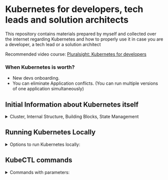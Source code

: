 # Kubernetes for developers, tech leads and solution architects
This repository contains materials prepared by myself and collected over the internet regarding Kubernetes and how to properly use it in case you are a developer, a tech lead or a solution architect 

Recommended video course:
[Pluralsight: Kubernetes for developers](https://app.pluralsight.com/library/courses/kubernetes-developers-core-concepts/table-of-contents)

### When Kubernetes is worth?
* New devs onboarding.
* You can eliminate Application conflicts. (You can run multiple versions of one application simultaneously)

## Initial Information about Kubernetes itself

<details>
<summary>Cluster, Internal Structure, Building Blocks, State Management</summary>

  ![1 Cluster](https://user-images.githubusercontent.com/4239376/149999683-875c45bd-503e-4f96-bbca-4490e94fdbe8.png)  
  ![2 state management](https://user-images.githubusercontent.com/4239376/150000162-71be084d-1a6b-409e-9239-63827c6f6e96.png)  
  ![3 pod](https://user-images.githubusercontent.com/4239376/150000193-9174b15d-6fb2-42e0-a107-5114cbbf970a.png)  
  ![4 K8s Building blocks](https://user-images.githubusercontent.com/4239376/150000219-c4d8705a-f7d3-4eb4-8189-50aa15ca9e1c.png)  
  ![5 Node - virtual machines + agents](https://user-images.githubusercontent.com/4239376/150000241-ba7e45f7-fb21-4b87-9724-936ea352a57b.png) 
  ![6 K8s interfaces](https://user-images.githubusercontent.com/4239376/150000271-eea554dc-1d57-4fc4-8452-d62860c34b2e.png)
  ![7 Node agents](https://user-images.githubusercontent.com/4239376/150000291-26f1c468-a373-48fb-958d-ae84612224b2.png)
  ![8 Kubernetes in docker](https://user-images.githubusercontent.com/4239376/150000309-b0ebc220-f4f5-461b-bfda-4d0ddab7241b.png)

</details>

## Running Kubernetes Locally

<details>
<summary>Options to run Kubernetes locally:</summary>

1) minikube (little version of K8s, but with full list of abilities from the full version) - but should have only one master node
2) docker desktop
3) kubernetes in docker (kind) - install kubernetes right in docker desktop application. and you can use all commands from kubectl
4) kubeadm - full version of k8s running locally
  
</details>

## KubeCTL commands

<details>
<summary>Commands with parameters:</summary>
  
kubectl version
kubectl cluster-info
kubectl gel all (retrieve all inf about pods, deployments...)
kubectl run [cont-name] --image=[image-name]
kubectl port-forward [pod] [ports] - configure your proxy to expose your POD.
kubectl expose (expose your ports)
kubectl create [resource] - create resource in k8s based on yml file
kubectl apply [res] - create or MODIFY EXISTING
</details>
